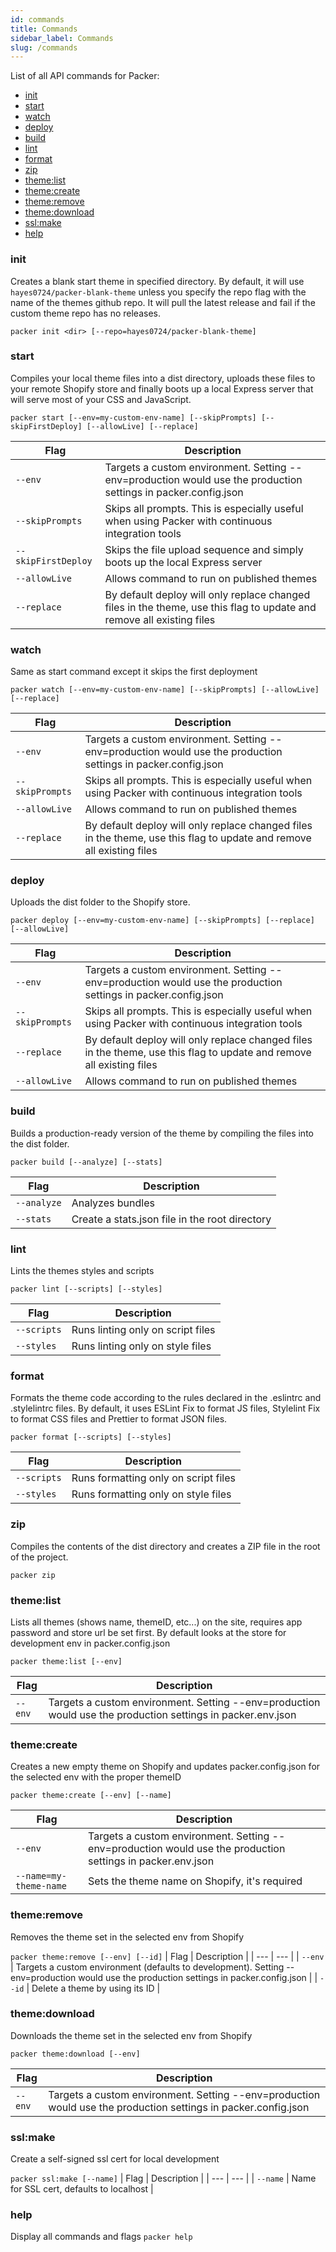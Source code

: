```yaml
---
id: commands
title: Commands
sidebar_label: Commands
slug: /commands
---
```


List of all API commands for Packer:
- [init](#init)
- [start](#start)
- [watch](#watch)
- [deploy](#deploy)
- [build](#build)
- [lint](#lint)
- [format](#format)
- [zip](#zip)
- [theme:list](#themelist)
- [theme:create](#themecreate)
- [theme:remove](#themeremove)
- [theme:download](#themedownload)
- [ssl:make](#sslmake)
- [help](#help)

### init
Creates a blank start theme in specified directory. By default, it will use `hayes0724/packer-blank-theme`
unless you specify the repo flag with the name of the themes github repo. It will pull the latest release and fail
if the custom theme repo has no releases.

``
packer init <dir> [--repo=hayes0724/packer-blank-theme]
``

### start
Compiles your local theme files into a dist directory, uploads these files to your remote Shopify store and finally
boots up a local Express server that will serve most of your CSS and JavaScript.

``
packer start [--env=my-custom-env-name] [--skipPrompts] [--skipFirstDeploy] [--allowLive] [--replace]
``

| Flag | Description |
| --- | --- |
| `--env` | Targets a custom environment. Setting --env=production would use the production settings in packer.config.json |
| `--skipPrompts` | Skips all prompts. This is especially useful when using Packer with continuous integration tools |
| `--skipFirstDeploy` | Skips the file upload sequence and simply boots up the local Express server |
| `--allowLive` | Allows command to run on published themes |
| `--replace` | By default deploy will only replace changed files in the theme, use this flag to update and remove all existing files |

### watch
Same as start command except it skips the first deployment

``
packer watch [--env=my-custom-env-name] [--skipPrompts] [--allowLive] [--replace]
``

| Flag | Description |
| --- | --- |
| `--env` | Targets a custom environment. Setting --env=production would use the production settings in packer.config.json |
| `--skipPrompts` | Skips all prompts. This is especially useful when using Packer with continuous integration tools |
| `--allowLive` | Allows command to run on published themes |
| `--replace` | By default deploy will only replace changed files in the theme, use this flag to update and remove all existing files |

### deploy
Uploads the dist folder to the Shopify store.

``
packer deploy [--env=my-custom-env-name] [--skipPrompts] [--replace] [--allowLive]
``

| Flag | Description |
| --- | --- |
| `--env` | Targets a custom environment. Setting --env=production would use the production settings in packer.config.json |
| `--skipPrompts` | Skips all prompts. This is especially useful when using Packer with continuous integration tools |
| `--replace` | By default deploy will only replace changed files in the theme, use this flag to update and remove all existing files |
| `--allowLive` | Allows command to run on published themes |

### build
Builds a production-ready version of the theme by compiling the files into the dist folder.

``
packer build [--analyze] [--stats]
``

| Flag | Description |
| --- | --- |
| `--analyze` | Analyzes bundles |
| `--stats` | Create a stats.json file in the root directory |

### lint
Lints the themes styles and scripts

``
packer lint [--scripts] [--styles]
``

| Flag | Description |
| --- | --- |
| `--scripts` | Runs linting only on script files |
| `--styles` | Runs linting only on style files |

### format
Formats the theme code according to the rules declared in the .eslintrc and .stylelintrc files. By default, it uses
ESLint Fix to format JS files, Stylelint Fix to format CSS files and Prettier to format JSON files.

``
packer format [--scripts] [--styles]
``

| Flag | Description |
| --- | --- |
| `--scripts` | Runs formatting only on script files |
| `--styles` | Runs formatting only on style files |

### zip
Compiles the contents of the dist directory and creates a ZIP file in the root of the project.

``
packer zip
``

### theme:list
Lists all themes (shows name, themeID, etc...) on the site, requires app password and store url be set first. By default looks at the store for development env in packer.config.json

``
packer theme:list [--env]
``

| Flag | Description |
| --- | --- |
| `--env` | Targets a custom environment. Setting --env=production would use the production settings in packer.env.json |

### theme:create
Creates a new empty theme on Shopify and updates packer.config.json for the selected env with the proper themeID

``
packer theme:create [--env] [--name]
``

| Flag | Description |
| --- | --- |
| `--env` | Targets a custom environment. Setting --env=production would use the production settings in packer.env.json |
| `--name=my-theme-name` | Sets the theme name on Shopify, it's required |

### theme:remove
Removes the theme set in the selected env from Shopify

``
packer theme:remove [--env] [--id]
``
| Flag | Description |
| --- | --- |
| `--env` | Targets a custom environment (defaults to development). Setting --env=production would use the production settings in packer.config.json |
| `--id` | Delete a theme by using its ID  |

### theme:download
Downloads the theme set in the selected env from Shopify

``
packer theme:download [--env]
``

| Flag | Description |
| --- | --- |
| `--env` | Targets a custom environment. Setting --env=production would use the production settings in packer.config.json |

### ssl:make
Create a self-signed ssl cert for local development

``
packer ssl:make [--name]
``
| Flag | Description |
| --- | --- |
| `--name` | Name for SSL cert, defaults to localhost |


### help
Display all commands and flags
``
packer help
``
